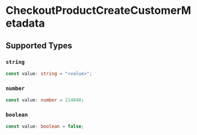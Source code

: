 # CheckoutProductCreateCustomerMetadata


## Supported Types

### `string`

```typescript
const value: string = "<value>";
```

### `number`

```typescript
const value: number = 214040;
```

### `boolean`

```typescript
const value: boolean = false;
```

